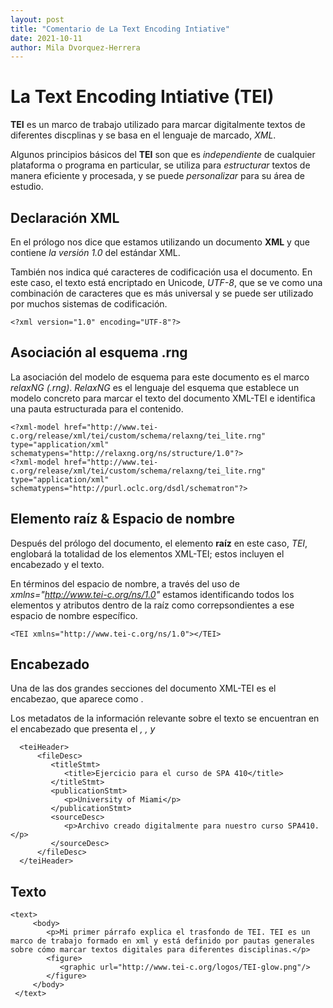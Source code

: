 ```yaml
---
layout: post
title: "Comentario de La Text Encoding Intiative"
date: 2021-10-11
author: Mila Dvorquez-Herrera
---
```


# La Text Encoding Intiative (TEI)

**TEI** es un marco de trabajo utilizado para marcar digitalmente textos de diferentes discplinas y se basa en el lenguaje de marcado, *XML*.

Algunos principios básicos del **TEI** son que es *independiente* de cualquier plataforma o programa en particular, se utiliza para *estructurar* textos de manera eficiente y procesada, y se puede *personalizar* para su área de estudio. 


## Declaración XML 

En el prólogo nos dice que estamos utilizando un documento **XML** y que contiene *la versión 1.0* del estándar XML. 

También nos indica qué caracteres de codificación usa el documento. En este caso, el texto está encriptado en Unicode, *UTF-8*, que se ve como una combinación de caracteres que es más universal y se puede ser utilizado por muchos sistemas de codificación.

```
<?xml version="1.0" encoding="UTF-8"?>
```
## Asociación al esquema .rng

La asociación del modelo de esquema para este documento es el marco *relaxNG (.rng)*. *RelaxNG* es el lenguaje del esquema que establece un modelo concreto para marcar el texto del documento XML-TEI e identifica una pauta estructurada para el contenido. 

```
<?xml-model href="http://www.tei-c.org/release/xml/tei/custom/schema/relaxng/tei_lite.rng" type="application/xml" schematypens="http://relaxng.org/ns/structure/1.0"?>
<?xml-model href="http://www.tei-c.org/release/xml/tei/custom/schema/relaxng/tei_lite.rng" type="application/xml"
schematypens="http://purl.oclc.org/dsdl/schematron"?>
```
## Elemento raíz & Espacio de nombre	

Después del prólogo del documento, el elemento **raíz** en este caso, *TEI*, englobará la totalidad de los elementos XML-TEI; estos incluyen el encabezado y el texto. 

En términos del espacio de nombre, a través del uso de *xmlns="http://www.tei-c.org/ns/1.0"* estamos identificando todos los elementos y atributos dentro de la raíz como correpsondientes a ese espacio de nombre específico. 

```
<TEI xmlns="http://www.tei-c.org/ns/1.0"></TEI> 
```
## Encabezado

Una de las dos grandes secciones del documento XML-TEI es el encabezao, que aparece como <teiHeader>. 
  
Los metadatos de la información relevante sobre el texto se encuentran en el encabezado que presenta el *<fileDesc>, <titleStmt>, <publication Stmt> y <sourceDesc>*
  
```
  <teiHeader>
      <fileDesc>
         <titleStmt>
            <title>Ejercicio para el curso de SPA 410</title>
         </titleStmt>
         <publicationStmt>
            <p>University of Miami</p>        
         </publicationStmt>
         <sourceDesc>
            <p>Archivo creado digitalmente para nuestro curso SPA410.</p>
         </sourceDesc>
      </fileDesc>
  </teiHeader>
  ```
## Texto
 
 ```
 <text>
      <body>
         <p>Mi primer párrafo explica el trasfondo de TEI. TEI es un marco de trabajo formado en xml y está definido por pautas generales sobre cómo marcar textos digitales para diferentes disciplinas.</p>
         <figure>
            <graphic url="http://www.tei-c.org/logos/TEI-glow.png"/>
         </figure>
      </body>
  </text>
```
